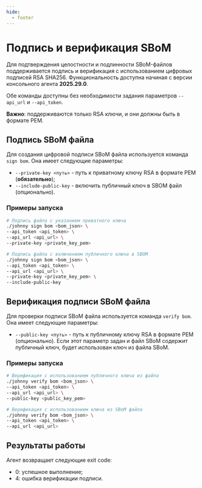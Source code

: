 ```yaml
---
hide:
  - footer
---
```


# Подпись и верификация SBoM

Для подтверждения целостности и подлинности SBoM-файлов поддерживается подпись и верификация с использованием цифровых подписей RSA SHA256. Функциональность доступна начиная с версии консольного агента **2025.29.0**.

Обе команды доступны без необходимости задания параметров `--api_url` и `--api_token`.

**Важно**: поддерживаются только RSA ключи, и они должны быть в формате PEM.

## Подпись SBoM файла

Для создания цифровой подписи SBoM файла используется команда `sign bom`. Она имеет следующие параметры:

- `--private-key <путь>` - путь к приватному ключу RSA в формате PEM (**обязательно**);
- `--include-public-key` - включить публичный ключ в SBOM файл (опционально).

### Примеры запуска

```bash
# Подпись файла с указанием приватного ключа
./johnny sign bom <bom_json> \
--api_token <api_token> \
--api_url <api_url> \
--private-key <private_key_pem>

# Подпись файла с включением публичного ключа в SBOM
./johnny sign bom <bom_json> \
--api_token <api_token> \
--api_url <api_url> \
--private-key <private_key_pem> \
--include-public-key 
```

## Верификация подписи SBoM файла

Для проверки подписи SBoM файла используется команда `verify bom`. Она имеет следующие параметры:

- `--public-key <путь>` - путь к публичному ключу RSA в формате PEM (опционально). Если этот параметр задан и файл SBoM содержит публичный ключ, будет использован ключ из файла SBoM.  

### Примеры запуска

```bash
# Верификация с использованием публичного ключа из файла
./johnny verify bom <bom_json> \
--api_token <api_token> \
--api_url <api_url> \
--public-key <public_key_pem>

# Верификация с использованием ключа из SBoM файла
./johnny verify bom <bom_json> \
--api_token <api_token> \
--api_url <api_url>
```

## Результаты работы

Агент возвращает следующие exit code:

- 0: успешное выполнение;
- 4: ошибка верификации подписи.